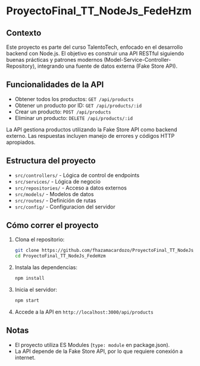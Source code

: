 # ProyectoFinal_TT_NodeJs_FedeHzm

## Contexto
Este proyecto es parte del curso TalentoTech, enfocado en el desarrollo backend con Node.js. El objetivo es construir una API RESTful siguiendo buenas prácticas y patrones modernos (Model-Service-Controller-Repository), integrando una fuente de datos externa (Fake Store API).

## Funcionalidades de la API
- Obtener todos los productos: `GET /api/products`
- Obtener un producto por ID: `GET /api/products/:id`
- Crear un producto: `POST /api/products`
- Eliminar un producto: `DELETE /api/products/:id`

La API gestiona productos utilizando la Fake Store API como backend externo. Las respuestas incluyen manejo de errores y códigos HTTP apropiados.

## Estructura del proyecto
- `src/controllers/` - Lógica de control de endpoints
- `src/services/` - Lógica de negocio
- `src/repositories/` - Acceso a datos externos
- `src/models/` - Modelos de datos
- `src/routes/` - Definición de rutas
- `src/config/` - Configuracion del servidor


## Cómo correr el proyecto
1. Clona el repositorio:
	```bash
	git clone https://github.com/fhazamacardozo/ProyectoFinal_TT_NodeJs_FedeHzm.git
	cd ProyectoFinal_TT_NodeJs_FedeHzm
	```
2. Instala las dependencias:
	```bash
	npm install
	```
3. Inicia el servidor:
	```bash
	npm start
	```
4. Accede a la API en `http://localhost:3000/api/products`

## Notas
- El proyecto utiliza ES Modules (`type: module` en package.json).
- La API depende de la Fake Store API, por lo que requiere conexión a internet.
